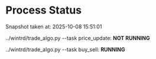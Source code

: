 # Process Status

Snapshot taken at: 2025-10-08 15:51:01

../wintrd/trade_algo.py --task price_update: **NOT RUNNING**

../wintrd/trade_algo.py --task buy_sell: **RUNNING**

